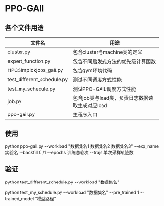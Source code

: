 # PPO-GAIl

## 各个文件用途

| 文件名                     | 用途                                            |
| -------------------------- | ----------------------------------------------- |
| cluster.py                 | 包含cluster与machine类的定义                    |
| expert_function.py         | 包含不同启发式方法的优先级计算函数              |
| HPCSimpickjobs_gail.py     | 包含gym环境代码                                 |
| test_different_schedule.py | 测试不同调度方式性能                            |
| test_my_schedule.py        | 测试PPO-GAIL调度方式性能                        |
| job.py                     | 包含job类与load类，负责日志数据读取生成对应load |
| ppo-gail.py                | 主程序入口                                      |

## 使用

python ppo-gail.py --workload "数据集名1 数据集名2 数据集名3" --exp_name 实验名 --backfill 0 /1 --epochs 训练总轮次 --trajs 单次采样轨迹数 

## 验证

python test_different_schedule.py --workload "数据集名"

python test_my_schedule.py --workload "数据集名" --pre_trained 1 --trained_model "模型路径"
